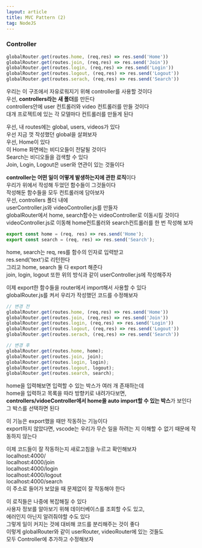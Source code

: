 ```yaml
---
layout: article
title: MVC Pattern (2)
tag: NodeJS
---
```


### Controller

```js
globalRouter.get(routes.home, (req,res) => res.send('Home'))
globalRouter.get(routes.join, (req,res) => res.send('Join'))
globalRouter.get(routes.login, (req,res) => res.send('Login'))
globalRouter.get(routes.logout, (req,res) => res.send('Logout'))
globalRouter.get(routes.serach, (req,res) => res.send('Search'))
```
우리는 이 구조에서 자유로워지기 위해 controller를 사용할 것이다  
우선, **controllers라는 새 폴더**를 만든다  
controllers안에 user 컨트롤러와 video 컨트롤러를 만들 것이다  
대개 프로젝트에 있는 각 모델마다 컨트롤러를 만들게 된다

우선, 내 routes에는 global, users, videos가 있다   
우선 지금 껏 작성했던 global을 살펴보자  
우선, Home이 있다   
이 Home 화면에는 비디오들이 전달될 것이다  
Search는 비디오들을 검색할 수 있다  
Join, Login, Logout은 user와 연관이 있는 것들이다  

**controller는 어떤 일이 어떻게 발생하는지에 관한 로직**이다  
우리가 위에서 작성해 두었던 함수들이 그것들이다    
작성해둔 함수들을 모두 컨트롤러에 담아보자  
우선, controllers 폴더 내에  
userController.js와 videoController.js를 만들자  
globalRouter에서 home, search함수는 videoController로 이동시킬 것이다  
videoController.js로 이동해 home컨트롤러와 search컨트롤러를 한 번 작성해 보자  

```js
export const home = (req, res) => res.send('Home');
export const search = (req, res) => res.send('Search');
```
home, search는 req, res를 함수의 인자로 입력받고  
res.send('text')로 리턴한다    
그리고 home, search 둘 다 export 해준다   
join, login, logout 또한 위의 방식과 같이 userController.js에 작성해주자  

이제 export한 함수들을 router에서 import해서 사용할 수 있다  
globalRouter.js를 켜서 우리가 작성했던 코드를 수정해보자  
```js
// 변경 전
globalRouter.get(routes.home, (req,res) => res.send('Home'))
globalRouter.get(routes.join, (req,res) => res.send('Join'))
globalRouter.get(routes.login, (req,res) => res.send('Login'))
globalRouter.get(routes.logout, (req,res) => res.send('Logout'))
globalRouter.get(routes.serach, (req,res) => res.send('Search'))

// 변경 후
globalRouter.get(routes.home, home);
globalRouter.get(routes.join, join);
globalRouter.get(routes.login, login);
globalRouter.get(routes.logout, logout);
globalRouter.get(routes.search, search);
```
home을 입력해보면 입력할 수 있는 박스가 여러 개 존재하는데  
home을 입력하고 목록을 따라 방향키로 내려가다보면,  
**controllers/vidoeController에서 home을 auto import할 수 있는 박스**가 보인다  
그 박스를 선택하면 된다   

이 기능은 export했을 때만 작동하는 기능이다  
export하지 않았다면, vscode는 우리가 무슨 일을 하려는 지 이해할 수 없기 때문에 작동하지 않는다  

이제 코드들이 잘 작동하는지 새로고침을 누르고 확인해보자  
<a>localhost:4000/</a>  
<a>localhost:4000/join</a>  
<a>localhost:4000/login</a>  
<a>localhost:4000/logout</a>  
<a>localhost:4000/search</a>  
이 주소로 들어가 보았을 때 문제없이 잘 작동해야 한다

이 로직들은 나중에 복잡해질 수 있다  
사용자 정보를 알아보기 위해 데이터베이스를 조회할 수도 있고,  
에러인지 아닌지 알려줘야할 수도 있다  
그렇게 일이 커지는 것에 대비해 코드를 분리해주는 것이 좋다  
이렇게 globalRouter와 같이 userRouter, videoRouter에 있는 것들도   
모두 Controller에 추가하고 수정해보자
